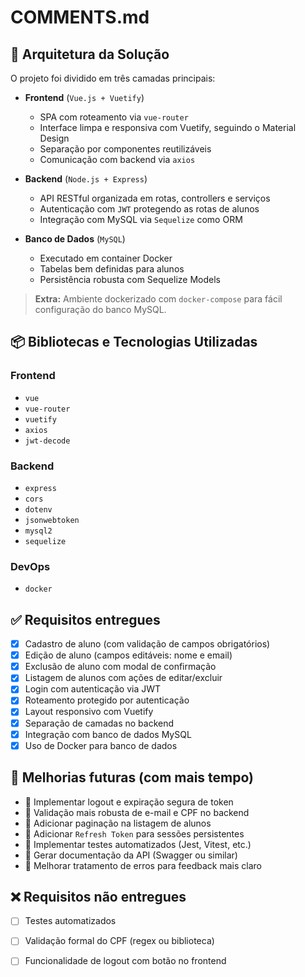 
# COMMENTS.md

## 📐 Arquitetura da Solução

O projeto foi dividido em três camadas principais:

- **Frontend** (`Vue.js + Vuetify`)
  - SPA com roteamento via `vue-router`
  - Interface limpa e responsiva com Vuetify, seguindo o Material Design
  - Separação por componentes reutilizáveis
  - Comunicação com backend via `axios`

- **Backend** (`Node.js + Express`)
  - API RESTful organizada em rotas, controllers e serviços
  - Autenticação com `JWT` protegendo as rotas de alunos
  - Integração com MySQL via `Sequelize` como ORM

- **Banco de Dados** (`MySQL`)
  - Executado em container Docker
  - Tabelas bem definidas para alunos
  - Persistência robusta com Sequelize Models

> **Extra:** Ambiente dockerizado com `docker-compose` para fácil configuração do banco MySQL.

## 📦 Bibliotecas e Tecnologias Utilizadas

### Frontend
- `vue`
- `vue-router`
- `vuetify`
- `axios`
- `jwt-decode`

### Backend
- `express`
- `cors`
- `dotenv`
- `jsonwebtoken`
- `mysql2`
- `sequelize`

### DevOps
- `docker`

## ✅ Requisitos entregues

- [x] Cadastro de aluno (com validação de campos obrigatórios)
- [x] Edição de aluno (campos editáveis: nome e email)
- [x] Exclusão de aluno com modal de confirmação
- [x] Listagem de alunos com ações de editar/excluir
- [x] Login com autenticação via JWT
- [x] Roteamento protegido por autenticação
- [x] Layout responsivo com Vuetify
- [x] Separação de camadas no backend
- [x] Integração com banco de dados MySQL
- [x] Uso de Docker para banco de dados

## 🧠 Melhorias futuras (com mais tempo)

- 🔐 Implementar logout e expiração segura de token
- 📧 Validação mais robusta de e-mail e CPF no backend
- 🔁 Adicionar paginação na listagem de alunos
- 🔄 Adicionar `Refresh Token` para sessões persistentes
- 🧪 Implementar testes automatizados (Jest, Vitest, etc.)
- 📄 Gerar documentação da API (Swagger ou similar)
- 🚨 Melhorar tratamento de erros para feedback mais claro

## ❌ Requisitos não entregues

- [ ] Testes automatizados
- [ ] Validação formal do CPF (regex ou biblioteca)
- [ ] Funcionalidade de logout com botão no frontend



